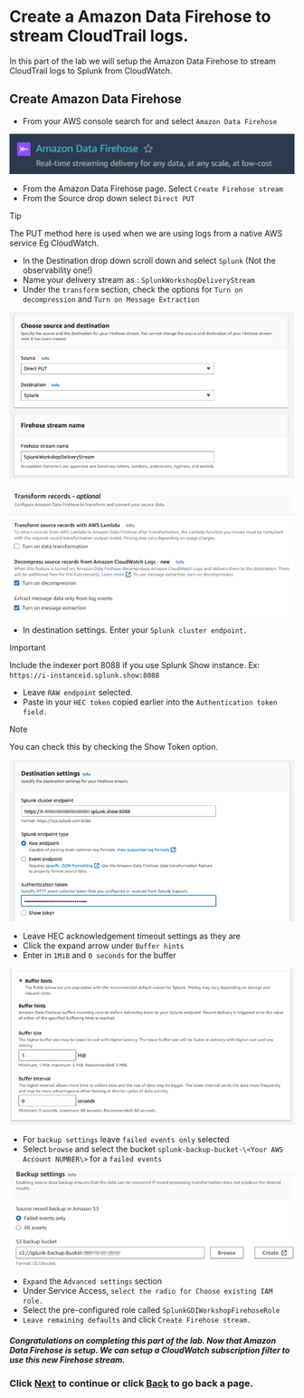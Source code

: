 # Create a Amazon Data Firehose to stream CloudTrail logs.
In this part of the lab we will setup the Amazon Data Firehose to stream CloudTrail logs to Splunk from CloudWatch. 

## Create Amazon Data Firehose
- From your AWS console search for and select `Amazon Data Firehose`

![image014](/static/20_firehose/Image014.png)

- From the Amazon Data Firehose page. Select `Create Firehose stream`
- From the Source drop down select `Direct PUT` 

>[!TIP]
>The PUT method here is used when we are using logs from a native AWS service Eg CloudWatch.


- In the Destination drop down scroll down and select `Splunk` (Not the observability one!)
- Name your delivery stream as : `SplunkWorkshopDeliveryStream`
- Under the `transform` section, check the options for  `Turn on decompression` and `Turn on Message Extraction`


![image015](/static/20_firehose/Image015.png)

![image016](/static/20_firehose/Image016.png)

- In destination settings. Enter your `Splunk cluster endpoint.`

>[!IMPORTANT]
>Include the indexer port 8088 if you use Splunk Show instance. Ex: `https://i-instanceid.splunk.show:8088`

- Leave `RAW endpoint` selected.
- Paste in your `HEC token` copied earlier into the `Authentication token field.`

>[!NOTE]
>You can check this by checking the Show Token option.


![image017](/static/20_firehose/Image0172.png)

- Leave HEC acknowledgement timeout settings as they are
- Click the expand arrow under `Buffer hints`
- Enter in `1MiB` and `0 seconds` for the buffer

![image023](/static/20_firehose/Image023.png)

- For `backup settings` leave `failed events only` selected
- Select `browse` and select the bucket `splunk-backup-bucket-\<Your AWS Account NUMBER\>` for a `failed events`

![image018](/static/20_firehose/Image018.png)

- `Expand` the `Advanced settings` section 
- Under Service Access, `select the radio for Choose existing IAM role.`
- Select the pre-configured role called `SplunkGDIWorkshopFirehoseRole`
- `Leave remaining defaults` and click `Create Firehose stream.`

##### Congratulations on completing this part of the lab. Now that Amazon Data Firehose is setup. We can setup a CloudWatch subscription filter to use this new Firehose stream. 

### Click <a>[Next](/content/Lab2_firehose//setup_cloudwatch_subscriptionfilter.md)</a> to continue or click <a>[Back](/content/Lab2_firehose/setup_cloudtrail.md) to go back a page.</a>